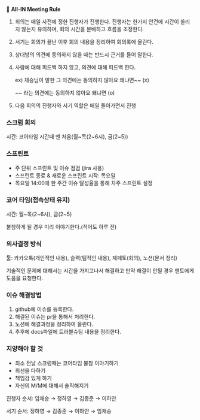 
📣  **All-IN Meeting Rule**

1. 회의는 매일 사전에 정한 진행자가 진행한다. 진행자는 한가지 안건에 시간이 쏠리지 않는지 유의하며, 회의 시간을 분배하고 흐름을 조정한다.
2. 서기는 회의가 끝난 이후 회의 내용을 정리하여 회의록에 올린다.
3. 상대방의 의견에 동의하지 않을 때는 반드시 근거를 들어 말한다.
4. 사람에 대해 피드백 하지 않고, 의견에 대해 피드백 한다.

    ex) 채승님이 말한 그 의견에는 동의하지 않아요 왜냐면~~ (x)

    ~~ 라는 의견에는 동의하지 않아요 왜냐면 (o)

5. 다음 회의의 진행자와 서기 역할은 매일 돌아가면서 진행

### 스크럼 회의

시간:  코어타임 시간때 맨 처음(월~목(2~6시), 금(2~5))

### 스프린트

- 주 단위 스프린트 및 이슈 점검 (jira 사용)
- 스프린트 종료 & 새로운 스프린트 시작: 목요일
- 목요일 14:00에 한 주간 이슈 달성율을 통해 차주 스프린트 설정

### 코어 타임(접속상태 유지)

시간: 월~목(2~6시), 금(2~5)

불참하게 될 경우 미리 이야기한다.(적어도 하루 전)

### 의사결정 방식

툴: 카카오톡(개인적인 내용), 슬랙(팀적인 내용), 제페토(회의), 노션(문서 정리)

기술적인 문제에 대해서는 시간을 가지고나서 해결하고 만약 해결이 안될 경우 멘토에게 도움을 요청한다.

### 이슈 해결방법

1. github에 이슈를 등록한다.
2. 해결된 이슈는 pr을 통해서 처리한다.
3. 노션에 해결과정을 정리하여 올린다.
4. 추후에 docs파일에 트러블슈팅 내용을 정리한다.

### 지양해야 할 것

- 최소 전날 스크럼때는 코어타임 불참 이야기하기
- 최선을 다하기
- 책임감 있게 하기
- 자신의 M/M에 대해서 솔직해지기

진행자 순서: 임채승 → 정하영 → 김종준 → 이하얀

서기    순서: 정하영 → 김종준 → 이하얀 → 임채승
